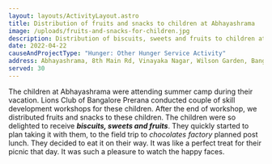 ```yaml
---
layout: layouts/ActivityLayout.astro
title: Distribution of fruits and snacks to children at Abhayashrama
image: /uploads/fruits-and-snacks-for-children.jpg
description: Distribution of biscuits, sweets and fruits to children at Abhayashrama
date: 2022-04-22
causeAndProjectType: "Hunger: Other Hunger Service Activity"
address: Abhayashrama, 8th Main Rd, Vinayaka Nagar, Wilson Garden, Bangalore - 560027
served: 30
---
```

The children at Abhayashrama were attending summer camp during their vacation. Lions Club of Bangalore Prerana conducted couple of skill development workshops for these children. After the end of workshop, we distributed fruits and snacks to these children. The children were so delighted to receive ***biscuits, sweets and fruits***. They quickly started to plan taking it with them, to the field trip to *chocolates factory* planned post lunch. They decided to eat it on their way. It was like a perfect treat for their picnic that day. It was such a pleasure to watch the happy faces.
